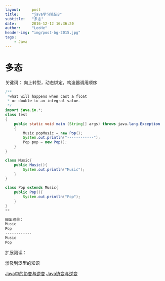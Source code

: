 ```yaml
---
layout:     post
title:      "java学习笔记8"
subtitle:   "多态"
date:       2016-12-12 16:36:20
author:     "LeoHe"
header-img: "img/post-bg-2015.jpg"
tags:
    - Java
---
```




# 多态


关键词：
向上转型，动态绑定，构造器调用顺序

```java
/**
 *what will happens when cast a float
 * or double to an integral value.
 */
import java.io.*;
class test
{
	public static void main (String[] args) throws java.lang.Exception
	{
	    Music popMusic = new Pop();
	    System.out.println("------------");
	    Pop pop = new Pop();
	}
}

class Music{
    public Music(){
        System.out.println("Music");
    }
}

class Pop extends Music{
    public Pop(){
        System.out.println("Pop");
    }
}
**

输出结果：
Music
Pop
------------
Music
Pop

```


扩展阅读：

涉及到泛型的知识

[Java中的协变与逆变](http://www.tuicool.com/articles/INBRRzQ)
[Java协变与逆变](http://blog.csdn.net/zero__007/article/details/52245475)